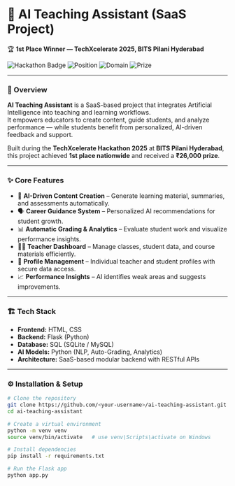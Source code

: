 # 🧠 AI Teaching Assistant (SaaS Project)
🏆 **1st Place Winner — TechXcelerate 2025, BITS Pilani Hyderabad**

![Hackathon Badge](https://img.shields.io/badge/Hackathon-TechXcelerate%202025-blue?style=for-the-badge)
![Position](https://img.shields.io/badge/Position-1st%20Place-gold?style=for-the-badge)
![Domain](https://img.shields.io/badge/Domain-SaaS%20%2F%20EdTech-orange?style=for-the-badge)
![Prize](https://img.shields.io/badge/Prize-%E2%82%B926,000-success?style=for-the-badge)

---

### 🚀 Overview
**AI Teaching Assistant** is a SaaS-based project that integrates Artificial Intelligence into teaching and learning workflows.  
It empowers educators to create content, guide students, and analyze performance — while students benefit from personalized, AI-driven feedback and support.

Built during the **TechXcelerate Hackathon 2025** at **BITS Pilani Hyderabad**, this project achieved **1st place nationwide** and received a **₹26,000 prize**.

---

### ✨ Core Features
- 🧠 **AI-Driven Content Creation** – Generate learning material, summaries, and assessments automatically.  
- 🗣️ **Career Guidance System** – Personalized AI recommendations for student growth.  
- 📊 **Automatic Grading & Analytics** – Evaluate student work and visualize performance insights.  
- 👩‍🏫 **Teacher Dashboard** – Manage classes, student data, and course materials efficiently.  
- 🧾 **Profile Management** – Individual teacher and student profiles with secure data access.  
- 📈 **Performance Insights** – AI identifies weak areas and suggests improvements.

---

### 🏗️ Tech Stack
- **Frontend:** HTML, CSS  
- **Backend:** Flask (Python)  
- **Database:** SQL (SQLite / MySQL)  
- **AI Models:** Python (NLP, Auto-Grading, Analytics)  
- **Architecture:** SaaS-based modular backend with RESTful APIs  

---

### ⚙️ Installation & Setup

```bash
# Clone the repository
git clone https://github.com/<your-username>/ai-teaching-assistant.git
cd ai-teaching-assistant

# Create a virtual environment
python -m venv venv
source venv/bin/activate   # use venv\Scripts\activate on Windows

# Install dependencies
pip install -r requirements.txt

# Run the Flask app
python app.py